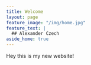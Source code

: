 ```yaml
---
title: Welcome
layout: page
feature_image: "/img/home.jpg"
feature_text: |
  ## Alexander Czech
aside_home: true
---
```

Hey this is my new website! 

